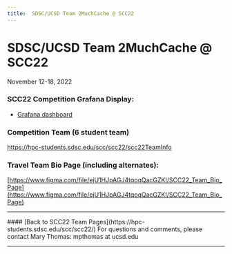 ```yaml
---
title:  SDSC/UCSD Team 2MuchCache @ SCC22
---
```


# SDSC/UCSD Team 2MuchCache @ SCC22
November 12-18, 2022

### SCC22 Competition Grafana Display:
* [Grafana dashboard](http://dashboard.studentclustercompetition.us/d/lYLSj5v4z/sc22?orgId=1&refresh=1m)

### Competition Team (6 student team)
https://hpc-students.sdsc.edu/scc/scc22/scc22TeamInfo

### Travel Team Bio Page (including alternates):
[https://www.figma.com/file/ejU1HJpAGJ4tqoqQacGZKI/SCC22_Team_Bio_Page](https://www.figma.com/file/ejU1HJpAGJ4tqoqQacGZKI/SCC22_Team_Bio_Page)


<hr>
#### [Back to SCC22 Team Pages](https://hpc-students.sdsc.edu/scc/scc22/)
For questions and comments, please contact Mary Thomas:  mpthomas at ucsd.edu
<hr>
